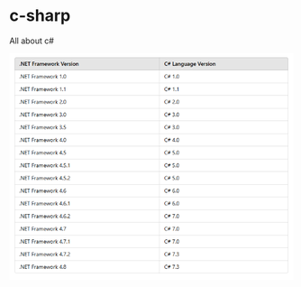 # c-sharp
All about c#


![C# and .net versions](https://github.com/iamcknitin/c-sharp/blob/main/images/dot-net-versions-c-sharp.png)

